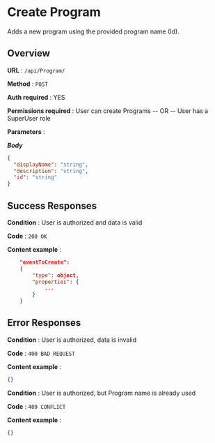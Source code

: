 # Create Program

Adds a new program using the provided program name (Id).

## Overview

**URL** : `/api/Program/`

**Method** : `POST`

**Auth required** : YES

**Permissions required** : User can create Programs -- OR -- User has a SuperUser role

**Parameters** :

***Body***

```json
{
  "displayName": "string",
  "description": "string",
  "id": "string"
}
```

## Success Responses

**Condition** : User is authorized and data is valid

**Code** : `200 OK`

**Content example** :

```json
    "eventToCreate":
    {
        "type": object,
        "properties": {
            ...
        }
    }
```

## Error Responses

**Condition** : User is authorized, data is invalid

**Code** : `400 BAD REQUEST`

**Content example** :

```json
{}
```

**Condition** : User is authorized, but Program name is already used

**Code** : `409 CONFLICT`

**Content example** :

```json
{}
```
